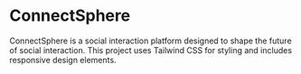 # ConnectSphere

ConnectSphere is a social interaction platform designed to shape the future of social interaction. This project uses Tailwind CSS for styling and includes responsive design elements.


